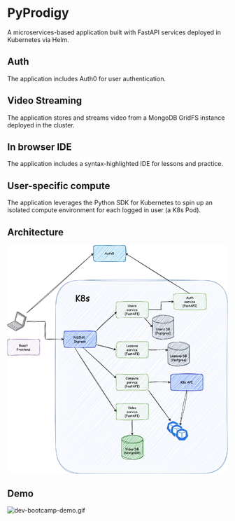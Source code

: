 # PyProdigy
A microservices-based application built with FastAPI services deployed in Kubernetes via Helm. 

## Auth
The application includes Auth0 for user authentication.

## Video Streaming
The application stores and streams video from a MongoDB GridFS instance deployed in the cluster.

## In browser IDE
The application includes a syntax-highlighted IDE for lessons and practice. 

## User-specific compute
The application leverages the Python SDK for Kubernetes to spin up an isolated compute environment for each logged in user (a K8s Pod).

## Architecture
![dev-bootcamp.png](img%2Fdev-bootcamp.png)

## Demo
![dev-bootcamp-demo.gif](img%2Fdev-bootcamp-demo.gif)
